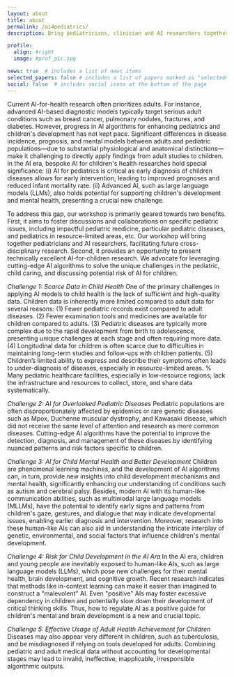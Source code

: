 ```yaml
---
layout: about
title: about
permalink: /ai4pediatrics/
description: Bring pediatricians, clinician and AI researchers together.

profile:
  align: #right
  image: #prof_pic.jpg

news: true  # includes a list of news items
selected_papers: false # includes a list of papers marked as "selected={true}"
social: false  # includes social icons at the bottom of the page
---
```


<!-- {% include visual.html %} -->


Current AI-for-health research often prioritizes adults. For instance, advanced AI-based diagnostic models typically target serious adult conditions such as breast cancer, pulmonary nodules, fractures, and diabetes. However, progress in AI algorithms for enhancing pediatrics and children's development has not kept pace. Significant differences in disease incidence, prognosis, and mental models between adults and pediatric populations—due to substantial physiological and anatomical distinctions—make it challenging to directly apply findings from adult studies to children. In the AI era, bespoke AI for children's health researches hold special significance: (i) AI for pediatrics is critical as early diagnosis of children diseases allows for early intervention, leading to improved prognoses and reduced infant mortality rate. (ii) Advanced AI, such as large language models (LLMs), also holds potential for supporting children's development and mental health, presenting a crucial new challenge.     

To address this gap, our workshop is primarily geared towards two benefits. First, it aims to foster discussions and collaborations on specific pediatric issues, including impactful pediatric medicine, particular pediatric diseases, and pediatrics in resource-limited areas, etc. Our workshop will bring together pediatricians and AI researchers, facilitating future cross-disciplinary research. Second, it provides an opportunity to present technically excellent AI-for-children research. We advocate for leveraging cutting-edge AI algorithms to solve the unique challenges in the pediatric, child caring, and discussing potential risk of AI for children.     

*Challenge 1: Scarce Data in Child Health* One of the primary challenges in applying AI models to child health is the lack of sufficient and high-quality data. Children data is inherently more limited compared to adult data for several reasons: (1) Fewer pediatric records exist compared to adult diseases. (2) Fewer examination tools and medicines are available for children compared to adults. (3) Pediatric diseases are typically more complex due to the rapid development from birth to adolescence, presenting unique challenges at each stage and often requiring more data. (4) Longitudinal data for children is often scarce due to difficulties in maintaining long-term studies and follow-ups with children patients. (5) Children’s limited ability to express and describe their symptoms often leads to under-diagnosis of diseases, especially in resource-limited areas.
% Many pediatric healthcare facilities, especially in low-resource regions, lack the infrastructure and resources to collect, store, and share data systematically. 

*Challenge 2: AI for Overlooked Pediatric Diseases* Pediatric populations are often disproportionately affected by epidemics or rare genetic diseases such as Mpox, Duchenne muscular dystrophy, and Kawasaki disease, which did not receive the same level of attention and research as more common diseases. Cutting-edge AI algorithms have the potential to improve the detection, diagnosis, and management of these diseases by identifying nuanced patterns and risk factors specific to children.

*Challenge 3: AI for Child Mental Health and Better Development* Children are phenomenal learning machines, and the development of AI algorithms can, in turn, provide new insights into child development mechanisms and mental health, significantly enhancing our understanding of conditions such as autism and cerebral palsy. Besides, modern AI with its human-like communication abilities, such as multimodal large language models (MLLMs), have the potential to identify early signs and patterns from children's gaze, gestures, and dialogue that may indicate developmental issues, enabling earlier diagnosis and intervention. Moreover, research into these human-like AIs can also aid in understanding the intricate interplay of genetic, environmental, and social factors that influence children's mental development.

*Challenge 4: Risk for Child Development in the AI Ara*
In the AI era, children and young people are inevitably exposed to human-like AIs, such as large language models (LLMs), which pose new challenges for their mental health, brain development, and cognitive growth. Recent research indicates that methods like in-context learning can make it easier than imagined to construct a "malevolent" AI. Even "positive" AIs may foster excessive dependency in children and potentially slow down their development of critical thinking skills. Thus, how to regulate AI as a positive guide for children's mental and brain development is a new and crucial topic.

*Challenge 5: Effective Usage of Adult Health Achievement for Children* Diseases may also appear very different in children, such as tuberculosis, and be misdiagnosed if relying on tools developed for adults. Combining pediatric and adult medical data without accounting for developmental stages may lead to invalid, ineffective, inapplicable, irresponsible algorithmic outputs. 


<!-- {% if page.news %}
  {% include news.html %}
{% endif %} -->
